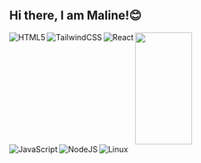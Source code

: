 ## Hi there, I am Maline!😊

<img  height=200 width="45%" src="https://github-readme-stats.vercel.app/api?username=Maline&show_icons=true&theme=calm">



<img align="left" alt="HTML5"  src="https://img.shields.io/badge/html5-%23E34F26.svg?style=for-the-badge&logo=html5&logoColor=white">

<img align="left" alt="TailwindCSS"  src="https://img.shields.io/badge/tailwindcss-%2338B2AC.svg?style=for-the-badge&logo=tailwind-css&logoColor=white">

<img align="left" alt="React"  src="https://img.shields.io/badge/react-%2320232a.svg?style=for-the-badge&logo=react&logoColor=%2361DAFB">

<img align="left" alt="JavaScript"  src="https://img.shields.io/badge/javascript-%23323330.svg?style=for-the-badge&logo=javascript&logoColor=%23F7DF1E">

<img align="left" alt="NodeJS"  src="https://img.shields.io/badge/node.js-6DA55F?style=for-the-badge&logo=node.js&logoColor=white">

<img align="left" alt="Linux"  src="https://img.shields.io/badge/Linux-FCC624?style=for-the-badge&logo=linux&logoColor=black">







